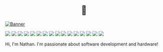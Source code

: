 <h1 align="center">👋</h1>

[![Banner](https://cdn.discordapp.com/attachments/841072320532709376/926728130767487036/banner.svg)](https://knoddy.net)

![](https://img.shields.io/badge/OS-Windows-informational?style=appveyor&logo=windows&logoColor=white&color=blue)
![](https://img.shields.io/badge/Editor-VS_Code-informational?style=appveyor&logo=visualstudiocode&logoColor=white&color=blue)
![](https://img.shields.io/badge/Code-JavaScript-informational?style=appveyor&logo=javascript&logoColor=white&color=blue)
![](https://img.shields.io/badge/Code-TypeScript-informational?style=appveyor&logo=typescript&logoColor=white&color=blue)
![](https://img.shields.io/badge/Code-Java-informational?style=appveyor&logo=java&logoColor=white&color=blue)
![](https://img.shields.io/badge/Code-Lua-informational?style=appveyor&logo=lua&logoColor=white&color=blue)
![](https://img.shields.io/badge/Code-Swift-informational?style=appveyor&logo=swift&logoColor=white&color=blue)
![](https://img.shields.io/badge/Code-C%23-informational?style=appveyor&logo=csharp&logoColor=white&color=blue)
![](https://img.shields.io/badge/Code-C%2B%2B-informational?style=appveyor&logo=cplusplus&logoColor=white&color=blue)
![](https://img.shields.io/badge/Code-Node.JS-informational?style=appveyor&logo=nodedotjs&logoColor=white&color=blue)
![](https://img.shields.io/badge/Server-Express-informational?style=appveyor&logo=express&logoColor=white&color=blue)
![](https://img.shields.io/badge/UI-Next.js-informational?style=appveyor&logo=nextdotjs&logoColor=white&color=blue)
![](https://img.shields.io/badge/UI-Svelte-informational?style=appveyor&logo=svelte&logoColor=white&color=blue)
![](https://img.shields.io/badge/UI-React-informational?style=appveyor&logo=react&logoColor=white&color=blue)
![](https://img.shields.io/badge/Shell-Git_Bash-informational?style=appveyor&logo=git&logoColor=white&color=blue)
![](https://img.shields.io/badge/Cloud-My_PC-informational?style=appveyor&logo=pcgamingwiki&logoColor=white&color=blue)

Hi, I'm Nathan. I'm passionate about software development and hardware!
